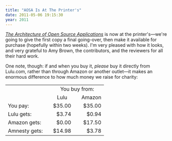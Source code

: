 ```yaml
---
title: "AOSA Is At The Printer's"
date: 2011-05-06 19:15:30
year: 2011
---
```

<a href="http://aosabook.org"><em>The Architecture of Open Source Applications</em></a> is now at the printer's&mdash;we're going to give the first copy a final going-over, then make it available for purchase (hopefully within two weeks). I'm very pleased with how it looks, and very grateful to Amy Brown, the contributors, and the reviewers for all their hard work.

One note, though: if and when you buy it, <em>please</em> buy it directly from Lulu.com, rather than through Amazon or another outlet&mdash;it makes an enormous difference to how much money we raise for charity:
<table>
<tbody>
<tr>
<td></td>
<td></td>
<td colspan="3" align="center">You buy from:</td>
</tr>
<tr>
<td></td>
<td></td>
<td align="center">Lulu</td>
<td></td>
<td align="center">Amazon</td>
</tr>
<tr>
<td>You pay:</td>
<td></td>
<td align="right">$35.00</td>
<td></td>
<td align="right">$35.00</td>
</tr>
<tr>
<td>Lulu gets:</td>
<td></td>
<td align="right">$3.74</td>
<td></td>
<td align="right">$0.94</td>
</tr>
<tr>
<td>Amazon gets:</td>
<td></td>
<td align="right">$0.00</td>
<td></td>
<td align="right">$17.50</td>
</tr>
<tr>
<td>Amnesty gets:</td>
<td></td>
<td align="right">$14.98</td>
<td></td>
<td align="right">$3.78</td>
</tr>
</tbody>
</table>
